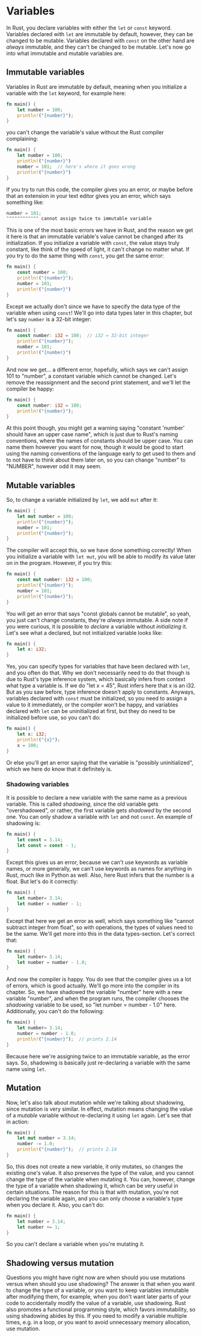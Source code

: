 # Variables
In Rust, you declare variables with either the `let` or `const` keyword. Variables declared with `let` are immutable by default, however, they
can be changed to be mutable. Variables declared with `const` on the other hand are *always* immutable, and they can't be changed to be mutable.
Let's now go into what immutable and mutable variables are.

## Immutable variables

Variables in Rust are immutable by default, meaning when you initialize a variable with the `let` keyword, for example here:
```rust
fn main() {
    let number = 100;
    println!("{number}");
}
```
you can't change the variable's value without the Rust compiler complaining:
```rust
fn main() {
    let number = 100;
    println!("{number}")
    number = 101;  // here's where it goes wrong
    println!("{number}")
}
```
If you try to run this code, the compiler gives you an error, or maybe before that an extension in your text editor gives you an error, 
which says something like: 
```rust
number = 101;
^^^^^^^^^^^^ cannot assign twice to immutable variable
```
This is one of the most basic errors we have in Rust, and the reason we get it here is that an immutable variable's value cannot be changed 
after its initialization. If you initialize a variable with `const`, the value stays truly constant, like think of the speed of light, it can't change no matter what.
If you try to do the same thing with `const`, you get the same error:
```rust 
fn main() {
    const number = 100;
    println!("{number}");
    number = 101;
    println!("{number}")
}
```
Except we actually don't since we have to specify the data type of the variable when using `const`! We'll go into data types later in this chapter, but
let's say `number` is a 32-bit integer:
```rust 
fn main() {
    const number: i32 = 100;  // i32 = 32-bit integer
    println!("{number}");
    number = 101;
    println!("{number}")
}
```
And now we get... a different error, hopefully, which says we can't assign 101 to "number", a constant variable which cannot be changed. Let's remove
the reassignment and the second print statement, and we'll let the compiler be happy:
```rust 
fn main() {
    const number: i32 = 100;
    println!("{number}");
}
```
At this point though, you might get a warning saying "constant 'number' should have an upper case name", which is just due to Rust's naming conventions,
where the names of constants should be upper case. You can name them however you want for now, though it would be good to start using the naming conventions
of the language early to get used to them and to not have to think about them later on, so you can change "number" to "NUMBER", however odd it may seem.

## Mutable variables

So, to change a variable initialized by `let`, we add `mut` after it:
```rust
fn main() {
    let mut number = 100;
    println!("{number}");
    number = 101;
    println!("{number}");
}
```
The compiler will accept this, so we have done something correctly! When you initialize a variable with `let mut`, you will be able to modify its value later 
on in the program. However, if you try this:
```rust
fn main() {
    const mut number: i32 = 100;
    println!("{number}");
    number = 101;
    println!("{number}");
}
```
You will get an error that says "const globals cannot be mutable", so yeah, you just can't change constants, they're *always* immutable. A side note if you 
were curious, it is possible to *declare* a variable without *initializing* it. Let's see what a declared, but not 
initialized variable looks like:
```rust
fn main() {
    let x: i32; 
}
```
Yes, you can specify types for variables that have been declared with `let`, and you often do that. Why we don't necessarily need to do that though is due to
Rust's type inference system, which basically infers from context what type a variable is. If we do "let x = 45", Rust infers here that x is an i32.
But as you saw before, type inference doesn't apply to constants.  Anyways, variables declared with `const` must be initialized, so you need to 
assign a value to it immediately, or the compiler won't be happy, and variables declared with `let` can be uninitialized at first, but they do need to be
initialized before use, so you can't do:
```rust
fn main() {
    let x: i32; 
    println!("{x}");
    x = 100;
}
```
Or else you'll get an error saying that the variable is "possibly uninitialized", which we here do know that it definitely is.	

### Shadowing variables

It is possible to declare a new variable with the same name as a previous variable. This is called *shadowing*, since the old variable gets "overshadowed", or 
rather, the first variable gets *shadowed* by the second one. You can only shadow a variable with `let` and not `const`. An example of shadowing is:
```rust
fn main() {
    let const = 3.14;
    let const = const - 1;
}
```
Except this gives us an error, because we can't use keywords as variable names, or more generally, we can't use keywords as names for anything in Rust,
much like in Python as well. Also, here Rust infers that the number is a float. But let's do it correctly:
```rust
fn main() {
    let number= 3.14;
    let number = number - 1;
}
```
Except that here we get an error as well, which says something like "cannot subtract integer from float", so with operations, the types of values
need to be the same. We'll get more into this in the data types-section. Let's correct that:
```rust
fn main() {
    let number= 3.14;
    let number = number - 1.0;
}
```
And now the compiler is happy. You do see that the compiler gives us a lot of errors, which is good actually. We'll go more into the compiler in its chapter.
So, we have shadowed the variable "number" here with a new variable "number", and when the program runs, the compiler chooses the *shadowing* variable
to be used, so "let number = number - 1.0" here. Additionally, you can't do the following:
```rust
fn main() {
    let number= 3.14;
    number = number - 1.0;
    println!("{number}");  // prints 2.14
}
```
Because here we're assigning twice to an immutable variable, as the error says. So, shadowing is basically just re-declaring a variable with the same name using `let`.

## Mutation

Now, let's also talk about mutation while we're talking about shadowing, since mutation is very similar. In effect, mutation means changing the value of a *mutable* variable
without re-declaring it using `let` again. Let's see that in action:
```rust
fn main() {
    let mut number = 3.14;
    number -= 1.0;
    println!("{number}");  // prints 2.14
}
```
So, this does not create a new variable, it only mutates, so changes the existing one's value. It also preserves the type of the value, and you cannot change the
type of the variable when mutating it. You can, however, change the type of a variable when shadowing it, which can be very useful in certain situations.
The reason for this is that with mutation, you're not declaring the variable again, and you can only choose a variable's type when you declare it. Also,
you can't do:
```rust
fn main() {
    let number = 3.14;
    let number += 1;
}
```
So you can't declare a variable when you're mutating it. 

## Shadowing versus mutation

Questions you might have right now are when should you use mutations versus when should you use shadowing? 
The answer is that when you want to change the type of a variable, or you want to keep variables immutable after modifying them, for example, when
you don't want later parts of your code to accidentally modify the value of a variable, use shadowing. Rust also promotes a functional programming style,
which favors immutability, so using shadowing abides by this.
If you need to modify a variable multiple times, e.g. in a loop, or you want to avoid unnecessary memory allocation, use mutation. 

